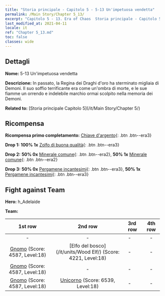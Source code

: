 ```yaml
---
title: "Storia principale - Capitolo 5 - 5-13 Un'impetuosa vendetta"
permalink: /Main Story/Chapter 5_13/
excerpt: "Capitolo 5 - 13. Era of Chaos  Storia principale - Capitolo 5_13. 5-13 Un'impetuosa vendetta"
last_modified_at: 2021-04-11
locale: it
ref: "Chapter 5_13.md"
toc: false
classes: wide
---
```


## Dettagli

 **Nome:** 5-13 Un'impetuosa vendetta

 **Descrizione:** In passato, la Regina dei Draghi d'oro ha sterminato migliaia di Demoni. Il suo soffio terrificante era come un'ombra di morte, e le sue fiamme un orrendo e indelebile marchio ormai scolpito nella memoria dei Demoni.

 **Related to:** [Storia principale Capitolo 5](/it/Main Story/Chapter 5/)

## Ricompensa

 **Ricompensa primo completamento:** [Chiave d'argento](/it/Items/con_693/){: .btn .btn--era3}

 **Drop 1:** **100% 1x** [Zolfo di buona qualità](/it/Items/mat_15/){: .btn .btn--era3}

 **Drop 2:** **50% 0x** [Minerale comune](/it/Items/mat_6/){: .btn .btn--era2}, **50% 1x** [Minerale comune](/it/Items/mat_6/){: .btn .btn--era2}

 **Drop 3:** **50% 0x** [Pergamene incantesimi](/it/Items/con_694/){: .btn .btn--era3}, **50% 1x** [Pergamene incantesimi](/it/Items/con_694/){: .btn .btn--era3}


## Fight against Team
 **Hero:** h_Adelaide

 **Team:**


  | 1st row | 2nd row | 3rd row | 4th row |
  |:----:|:----:|:----|:----:|
  | - | - | - | - |
  | [Gnomo](/it/units/Dwarf/) (Score: 4587, Level:18)  | [Elfo del bosco](/it/units/Wood Elf/) (Score: 4221, Level:18)  | - | - |
  | [Gnomo](/it/units/Dwarf/) (Score: 4587, Level:18)  | - | - | - |
  | [Gnomo](/it/units/Dwarf/) (Score: 4587, Level:18)  | [Unicorno](/it/units/Unicorn/) (Score: 6539, Level:18)  | - | - |


